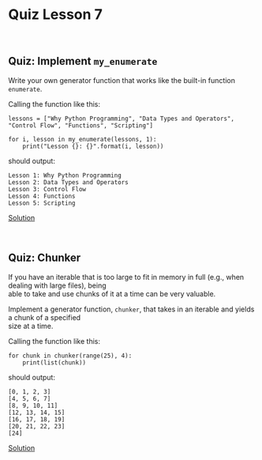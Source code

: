 # Quiz Lesson 7

<br>

## Quiz: Implement  `my_enumerate`

Write your own generator function that works like the built-in function `enumerate`.

Calling the function like this:

```
lessons = ["Why Python Programming", "Data Types and Operators", "Control Flow", "Functions", "Scripting"]

for i, lesson in my_enumerate(lessons, 1):
    print("Lesson {}: {}".format(i, lesson))
```

should output:

```
Lesson 1: Why Python Programming
Lesson 2: Data Types and Operators
Lesson 3: Control Flow
Lesson 4: Functions
Lesson 5: Scripting
```

[Solution](https://github.com/HawksSpawn/introduction-to-python-programming-solutions/blob/master/assignments/Lesson_7/my_enumerate.py)

<br>

## Quiz: Chunker

If you have an iterable that is too large to fit in memory in full (e.g., when dealing with large files), being<br>able to take and use chunks of it at a time can be very valuable.

Implement a generator function, `chunker`, that takes in an iterable and yields a chunk of a specified<br>size at a time.

Calling the function like this:

```
for chunk in chunker(range(25), 4):
    print(list(chunk))
```

should output:

```
[0, 1, 2, 3]
[4, 5, 6, 7]
[8, 9, 10, 11]
[12, 13, 14, 15]
[16, 17, 18, 19]
[20, 21, 22, 23]
[24]
```

[Solution](https://github.com/HawksSpawn/introduction-to-python-programming-solutions/blob/master/assignments/Lesson_7/chunker.py)
